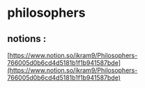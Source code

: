 # philosophers

## notions :
 [https://www.notion.so/ikram9/Philosophers-766005d0b6cd4d5181b1f1b941587bde](https://www.notion.so/ikram9/Philosophers-766005d0b6cd4d5181b1f1b941587bde)

